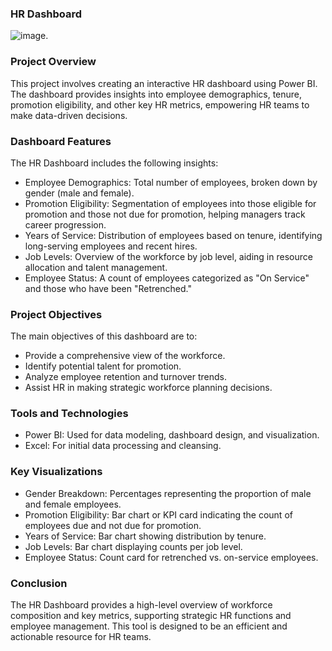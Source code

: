 ### HR Dashboard
![image](https://github.com/user-attachments/assets/bd1de588-49ac-49d9-b07d-ceba101d8a85).
### Project Overview
This project involves creating an interactive HR dashboard using Power BI. The dashboard provides insights into employee demographics, tenure, promotion eligibility, and other key HR metrics, empowering HR teams to make data-driven decisions.

### Dashboard Features
The HR Dashboard includes the following insights:

- Employee Demographics: Total number of employees, broken down by gender (male and female).
- Promotion Eligibility: Segmentation of employees into those eligible for promotion and those not due for promotion, helping managers track career progression.
- Years of Service: Distribution of employees based on tenure, identifying long-serving employees and recent hires.
- Job Levels: Overview of the workforce by job level, aiding in resource allocation and talent management.
- Employee Status: A count of employees categorized as "On Service" and those who have been "Retrenched."
  
### Project Objectives
The main objectives of this dashboard are to:

- Provide a comprehensive view of the workforce.
- Identify potential talent for promotion.
- Analyze employee retention and turnover trends.
- Assist HR in making strategic workforce planning decisions.
  
### Tools and Technologies
- Power BI: Used for data modeling, dashboard design, and visualization.
- Excel: For initial data processing and cleansing.

### Key Visualizations
- Gender Breakdown: Percentages representing the proportion of male and female employees.
- Promotion Eligibility: Bar chart or KPI card indicating the count of employees due and not due for promotion.
- Years of Service: Bar chart showing distribution by tenure.
- Job Levels: Bar chart displaying counts per job level.
- Employee Status: Count card for retrenched vs. on-service employees.
  
### Conclusion
The HR Dashboard provides a high-level overview of workforce composition and key metrics, supporting strategic HR functions and employee management. This tool is designed to be an efficient and actionable resource for HR teams.
